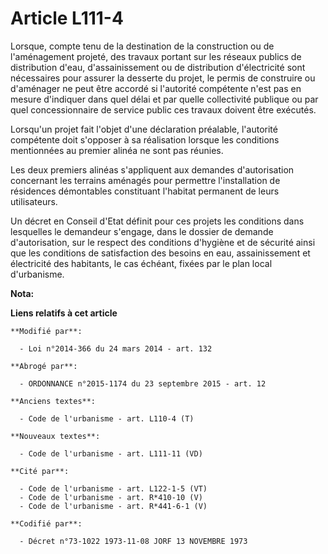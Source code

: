 # Article L111-4

Lorsque, compte tenu de la destination de la construction ou de l'aménagement projeté, des travaux portant sur les réseaux
publics de distribution d'eau, d'assainissement ou de distribution d'électricité sont nécessaires pour assurer la desserte du
projet, le permis de construire ou d'aménager ne peut être accordé si l'autorité compétente n'est pas en mesure d'indiquer
dans quel délai et par quelle collectivité publique ou par quel concessionnaire de service public ces travaux doivent être
exécutés.

Lorsqu'un projet fait l'objet d'une déclaration préalable, l'autorité compétente doit s'opposer à sa réalisation lorsque les
conditions mentionnées au premier alinéa ne sont pas réunies.

Les deux premiers alinéas s'appliquent aux demandes d'autorisation concernant les terrains aménagés pour permettre
l'installation de résidences démontables constituant l'habitat permanent de leurs utilisateurs.

Un décret en Conseil d'Etat définit pour ces projets les conditions dans lesquelles le demandeur s'engage, dans le dossier de
demande d'autorisation, sur le respect des conditions d'hygiène et de sécurité ainsi que les conditions de satisfaction des
besoins en eau, assainissement et électricité des habitants, le cas échéant, fixées par le plan local d'urbanisme.

**Nota:**



**Liens relatifs à cet article**

	**Modifié par**:

	  - Loi n°2014-366 du 24 mars 2014 - art. 132

	**Abrogé par**:

	  - ORDONNANCE n°2015-1174 du 23 septembre 2015 - art. 12

	**Anciens textes**:

	  - Code de l'urbanisme - art. L110-4 (T)

	**Nouveaux textes**:

	  - Code de l'urbanisme - art. L111-11 (VD)

	**Cité par**:

	  - Code de l'urbanisme - art. L122-1-5 (VT)
	  - Code de l'urbanisme - art. R*410-10 (V)
	  - Code de l'urbanisme - art. R*441-6-1 (V)

	**Codifié par**:

	  - Décret n°73-1022 1973-11-08 JORF 13 NOVEMBRE 1973

